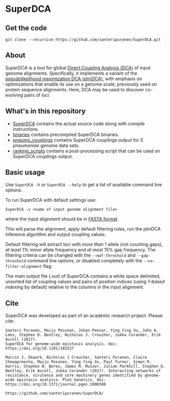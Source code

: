 # SuperDCA

## Get the code
```
git clone --recursive https://github.com/santeripuranen/SuperDCA.git
```

## About

SuperDCA is a tool for global [Direct Coupling Analysis (DCA)](https://en.wikipedia.org/wiki/Direct_coupling_analysis) of input genome alignments. Specifically, it implements a variant of the [pseudolikelihood maximization DCA (plmDCA)](https://doi.org/10.1016/j.jcp.2014.07.024), with emphasis on optimizations that enable its use on a genome scale, previously used on protein sequence alignments. Here, DCA may be used to discover co-evolving pairs of loci. 

## What's in this repository

* [SuperDCA](SuperDCA) contains the actual source code along with compile instructions.
* [binaries](binaries) contains precompiled SuperDCA binaries.
* [pneumo_couplings](pneumo_couplings) contains SuperDCA couplings output for *S pneumoniae* genome data sets.
* [ranking_scripts](ranking_scripts) contains a post-processing script that can be used on SuperDCA couplings output.

## Basic usage

Use `SuperDCA -h` or `SuperDCA --help` to get a list of available command line options.

To run SuperDCA with default settings use:
```
SuperDCA -v <name of input genome alignment file>
```
where the input alignment should be in [FASTA format](https://en.wikipedia.org/wiki/FASTA_format).

This will parse the alignment, apply default filtering rules, run the plmDCA inference algorithm and output coupling values.

Default filtering will extract loci with *more than* 1 allele (not counting gaps), *at least* 1% minor allele frequency and *at most* 15% gap frequency. The filtering criteria can be changed with the `--maf-threshold` and `--gap-threshold` command line options, or disabled completely with the `--no-filter-alignment` flag.

The main output file (*.out*) of SuperDCA contains a white space delimited, unsorted list of coupling values and pairs of position indices (using *1-based indexing* by default) relative to the columns in the input alignment.

## Cite

SuperDCA was developed as part of an academic research project. Please cite:
```
Santeri Puranen, Maiju Pesonen, Johan Pensar, Ying Ying Xu, John A. Lees, Stephen D. Bentley, Nicholas J. Croucher, Jukka Corander, Erik Aurell (2017).
SuperDCA for genome-wide epistasis analysis. doi: https://doi.org/10.1101/182527

Marcin J. Skwark, Nicholas J Croucher, Santeri Puranen, Claire Chewapreecha, Maiju Pesonen, Ying Ying Xu, Paul Turner, Simon R. Harris, Stephen B. Beres, James M. Musser, Julian Parkhill, Stephen D. Bentley, Erik Aurell, Jukka Corander (2017). Interacting networks of resistance, virulence and core machinery genes identified by genome-wide epistasis analysis. PloS Genetics, doi: https://doi.org/10.1371/journal.pgen.1006508

https://github.com/santeripuranen/SuperDCA/
```

